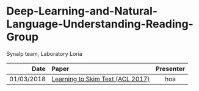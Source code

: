 # Deep-Learning-and-Natural-Language-Understanding-Reading-Group
Synalp team, Laboratory Loria


|Date |     Paper        | Presenter           |
|-------------:|:-------------|:-------------:|
| 01/03/2018 | [Learning to Skim Text (ACL 2017)](https://arxiv.org/abs/1704.06877) | hoa |
